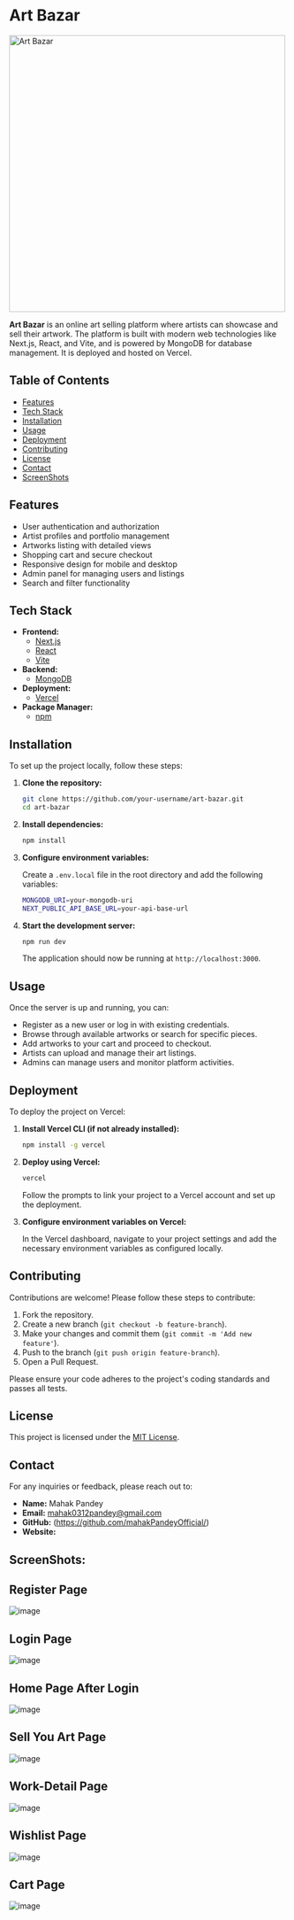 # Art Bazar    
<img src= ![logo](https://github.com/mahakPandeyOfficial/Art-Bazar/assets/116765334/8d3e8290-9da1-4cb5-b8f4-a2c9c083eef1) alt="Art Bazar" width="500">

**Art Bazar** is an online art selling platform where artists can showcase and sell their artwork. The platform is built with modern web technologies like Next.js, React, and Vite, and is powered by MongoDB for database management. It is deployed and hosted on Vercel.



## Table of Contents

- [Features](#features)
- [Tech Stack](#tech-stack)
- [Installation](#installation)
- [Usage](#usage)
- [Deployment](#deployment)
- [Contributing](#contributing)
- [License](#license)
- [Contact](#contact)
- [ScreenShots](#screenshots)

## Features

- User authentication and authorization
- Artist profiles and portfolio management
- Artworks listing with detailed views
- Shopping cart and secure checkout
- Responsive design for mobile and desktop
- Admin panel for managing users and listings
- Search and filter functionality

## Tech Stack

- **Frontend:**
  - [Next.js](https://nextjs.org/)
  - [React](https://reactjs.org/)
  - [Vite](https://vitejs.dev/)
- **Backend:**
  - [MongoDB](https://www.mongodb.com/)
- **Deployment:**
  - [Vercel](https://vercel.com/)
- **Package Manager:**
  - [npm](https://www.npmjs.com/)

## Installation

To set up the project locally, follow these steps:

1. **Clone the repository:**

   ```bash
   git clone https://github.com/your-username/art-bazar.git
   cd art-bazar
   ```

2. **Install dependencies:**

   ```bash
   npm install
   ```

3. **Configure environment variables:**

   Create a `.env.local` file in the root directory and add the following variables:

   ```bash
   MONGODB_URI=your-mongodb-uri
   NEXT_PUBLIC_API_BASE_URL=your-api-base-url
   ```

4. **Start the development server:**

   ```bash
   npm run dev
   ```

   The application should now be running at `http://localhost:3000`.

## Usage

Once the server is up and running, you can:

- Register as a new user or log in with existing credentials.
- Browse through available artworks or search for specific pieces.
- Add artworks to your cart and proceed to checkout.
- Artists can upload and manage their art listings.
- Admins can manage users and monitor platform activities.

## Deployment

To deploy the project on Vercel:

1. **Install Vercel CLI (if not already installed):**

   ```bash
   npm install -g vercel
   ```

2. **Deploy using Vercel:**

   ```bash
   vercel
   ```

   Follow the prompts to link your project to a Vercel account and set up the deployment.

3. **Configure environment variables on Vercel:**

   In the Vercel dashboard, navigate to your project settings and add the necessary environment variables as configured locally.

## Contributing

Contributions are welcome! Please follow these steps to contribute:

1. Fork the repository.
2. Create a new branch (`git checkout -b feature-branch`).
3. Make your changes and commit them (`git commit -m 'Add new feature'`).
4. Push to the branch (`git push origin feature-branch`).
5. Open a Pull Request.

Please ensure your code adheres to the project's coding standards and passes all tests.

## License

This project is licensed under the [MIT License](LICENSE).

## Contact

For any inquiries or feedback, please reach out to:

- **Name:** Mahak Pandey
- **Email:** mahak0312pandey@gmail.com
- **GitHub:** (https://github.com/mahakPandeyOfficial/)
- **Website:**

## ScreenShots: 

## Register Page
![image](https://github.com/mahakPandeyOfficial/Art-Bazar/assets/116765334/6fac9d01-89dd-4c0d-86f9-056d3cd8a69b)

## Login Page
![image](https://github.com/mahakPandeyOfficial/Art-Bazar/assets/116765334/f4d22a13-3fa7-4808-901e-050b7ae96a11)

## Home Page After Login
![image](https://github.com/mahakPandeyOfficial/Art-Bazar/assets/116765334/bfe1611e-62ba-4595-a611-3f8fc7f26d79)

## Sell You Art Page
![image](https://github.com/mahakPandeyOfficial/Art-Bazar/assets/116765334/9a7493b9-a173-492d-a007-f3661aafecaa)

## Work-Detail Page
![image](https://github.com/mahakPandeyOfficial/Art-Bazar/assets/116765334/b5c44ae5-01f4-411a-815d-81ed8ef4afbc)

## Wishlist Page
![image](https://github.com/mahakPandeyOfficial/Art-Bazar/assets/116765334/eda900f1-cd9f-4326-a121-8bfbb382e9be)

## Cart Page
![image](https://github.com/mahakPandeyOfficial/Art-Bazar/assets/116765334/c23bb8b2-16f8-4f02-bed2-6e174b254231)
